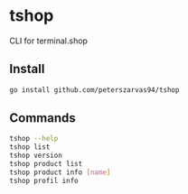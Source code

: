 # tshop

CLI for terminal.shop

## Install

```bash
go install github.com/peterszarvas94/tshop
```

## Commands

```bash
tshop --help
tshop list
tshop version
tshop product list
tshop product info [name]
tshop profil info
```
